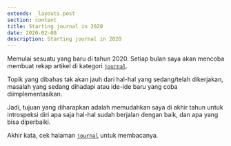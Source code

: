 ```yaml
---
extends: _layouts.post
section: content
title: Starting journal in 2020
date: 2020-02-08
description: Starting journal in 2020
---
```


Memulai sesuatu yang baru di tahun 2020. Setiap bulan saya akan mencoba membuat rekap artikel di kategori [`journal`](/journal).

Topik yang dibahas tak akan jauh dari hal-hal yang sedang/telah dikerjakan, masalah yang sedang dihadapi atau ide-ide baru yang coba diimplementasikan.

Jadi, tujuan yang diharapkan adalah memudahkan saya di akhir tahun untuk introspeksi diri apa saja hal-hal sudah berjalan dengan baik, dan apa yang bisa diperbaiki.

Akhir kata, cek halaman [`journal`](/journal) untuk membacanya.